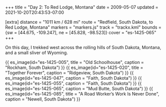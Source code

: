 +++
title = "Day 2: To Red Lodge, Montana"
date = 2009-05-07
updated = 2021-10-20T20:43:53-07:00

[extra]
distance = "1011 km / 628 mi"
route = "Redfield, South Dakota, to Red Lodge, Montana"
markers = "markers.js"
track = "trackx.kml"
bounds = {sw = [44.675, -109.247], ne = [45.828, -98.523]}
cover = "es-1425-065"
+++

On this day, I trekked west across the rolling hills of South Dakota, Montana, and a small sliver of Wyoming.

<!-- more -->

{{ es_image(id="es-1425-005", title = "Old Schoolhouse", caption = "Rockham, South Dakota") }}
{{ es_image(id="es-1425-020", title = "Together Forever", caption = "Ridgeview, South Dakota") }}
{{ es_image(id="es-1425-047", caption = "Faith, South Dakota") }}
{{ es_image(id="es-1425-055", caption = "Faith, South Dakota") }}
{{ es_image(id="es-1425-065", caption = "Mud Butte, South Dakota") }}
{{ es_image(id="es-1425-085", title = "A Road Worker’s Work Is Never Done", caption = "Newell, South Dakota") }}
